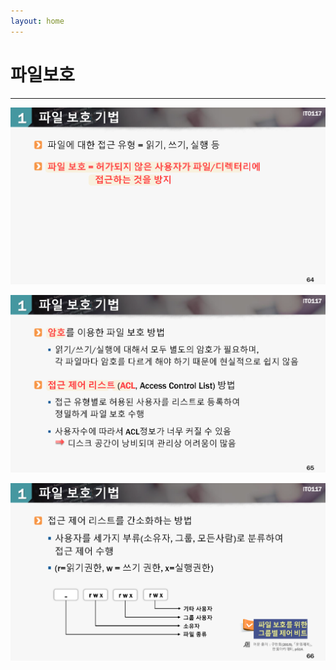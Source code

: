```yaml
---
layout: home
---
```


# 파일보호
---

![os12_64](./img/os12_64.png)

![os12_65](./img/os12_65.png)

![os12_66](./img/os12_66.png)


